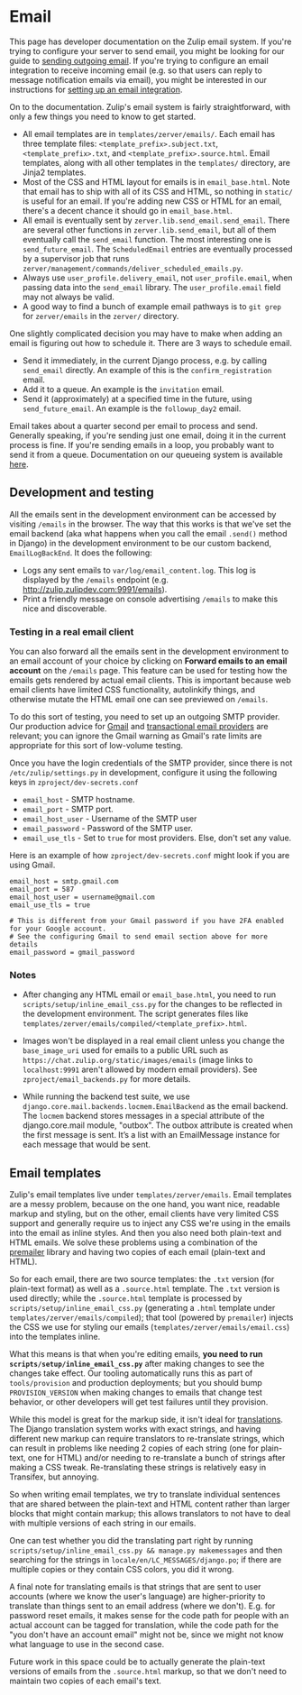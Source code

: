 # Email

This page has developer documentation on the Zulip email system. If you're
trying to configure your server to send email, you might be looking for our
guide to [sending outgoing email](../production/email.md). If you're trying to
configure an email integration to receive incoming email (e.g. so that users
can reply to message notification emails via email), you might be interested in
our instructions for
[setting up an email integration](https://zulip.com/integrations/doc/email).

On to the documentation. Zulip's email system is fairly straightforward,
with only a few things you need to know to get started.

* All email templates are in `templates/zerver/emails/`. Each email has three
  template files: `<template_prefix>.subject.txt`, `<template_prefix>.txt`, and
  `<template_prefix>.source.html`. Email templates, along with all other templates
  in the `templates/` directory, are Jinja2 templates.
* Most of the CSS and HTML layout for emails is in `email_base.html`. Note
  that email has to ship with all of its CSS and HTML, so nothing in
  `static/` is useful for an email. If you're adding new CSS or HTML for an
  email, there's a decent chance it should go in `email_base.html`.
* All email is eventually sent by `zerver.lib.send_email.send_email`. There
  are several other functions in `zerver.lib.send_email`, but all of them
  eventually call the `send_email` function. The most interesting one is
  `send_future_email`. The `ScheduledEmail` entries are eventually processed
  by a supervisor job that runs `zerver/management/commands/deliver_scheduled_emails.py`.
* Always use `user_profile.delivery_email`, not `user_profile.email`,
  when passing data into the `send_email` library.  The
  `user_profile.email` field may not always be valid.
* A good way to find a bunch of example email pathways is to `git grep` for
  `zerver/emails` in the `zerver/` directory.

One slightly complicated decision you may have to make when adding an email
is figuring out how to schedule it. There are 3 ways to schedule email.
* Send it immediately, in the current Django process, e.g. by calling
  `send_email` directly. An example of this is the `confirm_registration`
  email.
* Add it to a queue. An example is the `invitation` email.
* Send it (approximately) at a specified time in the future, using
  `send_future_email`. An example is the `followup_day2` email.

Email takes about a quarter second per email to process and send. Generally
speaking, if you're sending just one email, doing it in the current process
is fine. If you're sending emails in a loop, you probably want to send it
from a queue. Documentation on our queueing system is available
[here](../subsystems/queuing.md).

## Development and testing

All the emails sent in the development environment can be accessed by
visiting `/emails` in the browser.  The way that this works is that
we've set the email backend (aka what happens when you call the email
`.send()` method in Django) in the development environment to be our
custom backend, `EmailLogBackEnd`.  It does the following:

* Logs any sent emails to `var/log/email_content.log`. This log is
  displayed by the `/emails` endpoint
  (e.g. http://zulip.zulipdev.com:9991/emails).
* Print a friendly message on console advertising `/emails` to make
  this nice and discoverable.

### Testing in a real email client

You can also forward all the emails sent in the development
environment to an email account of your choice by clicking on
**Forward emails to an email account** on the `/emails` page. This
feature can be used for testing how the emails gets rendered by
actual email clients.  This is important because web email clients
have limited CSS functionality, autolinkify things, and otherwise
mutate the HTML email one can see previewed on `/emails`.

To do this sort of testing, you need to set up an outgoing SMTP
provider. Our production advice for
[Gmail](../production/email.html#using-gmail-for-outgoing-email) and
[transactional email
providers](../production/email.html#free-outgoing-email-services) are
relevant; you can ignore the Gmail warning as Gmail's rate limits are
appropriate for this sort of low-volume testing.

Once you have the login credentials of the SMTP provider, since there
is not `/etc/zulip/settings.py` in development, configure it using the
following keys in `zproject/dev-secrets.conf`

* `email_host` - SMTP hostname.
* `email_port` - SMTP port.
* `email_host_user` - Username of the SMTP user
* `email_password` - Password of the SMTP user.
* `email_use_tls` - Set to `true` for most providers. Else, don't set any value.

Here is an example of how `zproject/dev-secrets.conf` might look if
you are using Gmail.

```
email_host = smtp.gmail.com
email_port = 587
email_host_user = username@gmail.com
email_use_tls = true

# This is different from your Gmail password if you have 2FA enabled for your Google account.
# See the configuring Gmail to send email section above for more details
email_password = gmail_password
```

### Notes

* After changing any HTML email or `email_base.html`, you need to run
  `scripts/setup/inline_email_css.py` for the changes to be reflected
  in the development environment. The script generates files like
  `templates/zerver/emails/compiled/<template_prefix>.html`.

* Images won't be displayed in a real email client unless you change
  the `base_image_uri` used for emails to a public URL such as
  `https://chat.zulip.org/static/images/emails` (image links to
  `localhost:9991` aren't allowed by modern email providers). See
  `zproject/email_backends.py` for more details.

* While running the backend test suite, we use
  `django.core.mail.backends.locmem.EmailBackend` as the email
  backend. The `locmem` backend stores messages in a special attribute
  of the django.core.mail module, "outbox". The outbox attribute is
  created when the first message is sent. It’s a list with an
  EmailMessage instance for each message that would be sent.

## Email templates

Zulip's email templates live under `templates/zerver/emails`.  Email
templates are a messy problem, because on the one hand, you want nice,
readable markup and styling, but on the other, email clients have very
limited CSS support and generally require us to inject any CSS we're
using in the emails into the email as inline styles.  And then you
also need both plain-text and HTML emails.  We solve these problems
using a combination of the
[premailer](https://github.com/peterbe/premailer) library and having
two copies of each email (plain-text and HTML).

So for each email, there are two source templates: the `.txt` version
(for plain-text format) as well as a `.source.html` template.  The
`.txt` version is used directly; while the `.source.html` template is
processed by `scripts/setup/inline_email_css.py` (generating a `.html` template
under `templates/zerver/emails/compiled`); that tool (powered by
`premailer`) injects the CSS we use for styling our emails
(`templates/zerver/emails/email.css`) into the templates inline.

What this means is that when you're editing emails, **you need to run
`scripts/setup/inline_email_css.py`** after making changes to see the changes
take effect.  Our tooling automatically runs this as part of
`tools/provision` and production deployments; but you should bump
`PROVISION_VERSION` when making changes to emails that change test
behavior, or other developers will get test failures until they
provision.

While this model is great for the markup side, it isn't ideal for
[translations](../translating/translating.md).  The Django
translation system works with exact strings, and having different new
markup can require translators to re-translate strings, which can
result in problems like needing 2 copies of each string (one for
plain-text, one for HTML) and/or needing to re-translate a bunch of
strings after making a CSS tweak.  Re-translating these strings is
relatively easy in Transifex, but annoying.

So when writing email templates, we try to translate individual
sentences that are shared between the plain-text and HTML content
rather than larger blocks that might contain markup; this allows
translators to not have to deal with multiple versions of each string
in our emails.

One can test whether you did the translating part right by running
`scripts/setup/inline_email_css.py && manage.py makemessages` and then searching
for the strings in `locale/en/LC_MESSAGES/django.po`; if there
are multiple copies or they contain CSS colors, you did it wrong.

A final note for translating emails is that strings that are sent to
user accounts (where we know the user's language) are higher-priority
to translate than things sent to an email address (where we don't).
E.g. for password reset emails, it makes sense for the code path for
people with an actual account can be tagged for translation, while the
code path for the "you don't have an account email" might not be,
since we might not know what language to use in the second case.

Future work in this space could be to actually generate the plain-text
versions of emails from the `.source.html` markup, so that we don't
need to maintain two copies of each email's text.
